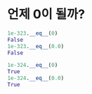 # 언제 0이 될까?
```python
1e-323.__eq__(0)
False
1e-323.__eq__(0.0)
False

1e-324.__eq__(0)
True
1e-324.__eq__(0.0)
True
```
